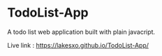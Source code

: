 # TodoList-App
A todo list web application built with plain javacript.

Live link : https://lakesxo.github.io/TodoList-App/
